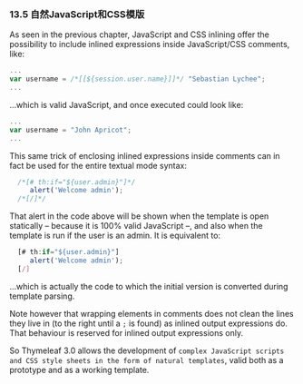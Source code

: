 ### 13.5 自然JavaScript和CSS模版

As seen in the previous chapter, JavaScript and CSS inlining offer the possibility to include inlined expressions inside JavaScript/CSS comments, like:
```javascript
...
var username = /*[[${session.user.name}]]*/ "Sebastian Lychee";
...
```
…which is valid JavaScript, and once executed could look like:
```javascript
...
var username = "John Apricot";
...
```
This same trick of enclosing inlined expressions inside comments can in fact be used for the entire textual mode syntax:
```javascript
  /*[# th:if="${user.admin}"]*/
     alert('Welcome admin');
  /*[/]*/
```
That alert in the code above will be shown when the template is open statically – because it is 100% valid JavaScript –, and also when the template is run if the user is an admin. It is equivalent to:
```javascript
  [# th:if="${user.admin}"]
     alert('Welcome admin');
  [/]
```
…which is actually the code to which the initial version is converted during template parsing.

Note however that wrapping elements in comments does not clean the lines they live in (to the right until a `;` is found) as inlined output expressions do. That behaviour is reserved for inlined output expressions only.

So Thymeleaf 3.0 allows the development of `complex JavaScript scripts and CSS style sheets in the form of natural templates`, valid both as a prototype and as a working template.
